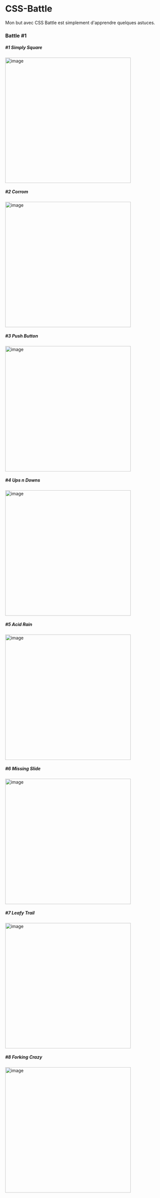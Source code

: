 # CSS-Battle

Mon but avec CSS Battle est simplement d'apprendre quelques astuces.

<strong><h3>Battle #1</h3></strong>
<h5>#1 Simply Square</h5>
<img width="400" alt="image" src="https://user-images.githubusercontent.com/121936719/226126530-e1ca00bd-b10d-4707-819d-6015ccdff3b5.png">

<h5>#2 Corrom</h5>
<img width="400" alt="image" src="https://user-images.githubusercontent.com/121936719/226128998-628d5d43-3073-47a0-8373-3a7f0464f7e5.png">

<h5>#3 Push Button</h5>
<img width="400" alt="image" src="https://user-images.githubusercontent.com/121936719/226134197-fe0d9d9f-99b4-42ae-9195-a3c10bb7f04a.png">

<h5>#4 Ups n Downs</h5>
<img width="400" alt="image" src="https://user-images.githubusercontent.com/121936719/226135202-735e54cd-f2ed-4ffa-838d-4f6678458cdb.png">

<h5>#5 Acid Rain</h5>
<img width="400" alt="image" src="https://user-images.githubusercontent.com/121936719/226136264-1deb9303-7891-422a-8baf-319ba7c7413a.png">

<h5>#6 Missing Slide</h5>
<img width="400" alt="image" src="https://user-images.githubusercontent.com/121936719/226137468-cf7b7d0b-1080-47c8-b4c9-d9fb0bbe35ca.png">

<h5>#7 Leafy Trail</h5>
<img width="400" alt="image" src="https://user-images.githubusercontent.com/121936719/226138627-4af5de9f-a0d0-40de-8c9e-e7e6be09ddf8.png">

<h5>#8 Forking Crazy</h5>
<img width="400" alt="image" src="https://user-images.githubusercontent.com/121936719/226142290-1c69c879-77f1-434a-a534-f1b74979a509.png">
